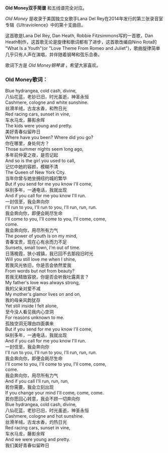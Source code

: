 

**Old Money双手简谱** 和五线谱完全对应。

_Old Money_ 是收录于美国独立女歌手Lana Del Rey在2014年发行的第三张录音室专辑《Ultraviolence》中的第十支曲目。

这首歌是Lana Del Rey, Dan Heath, Robbie Fitzsimmons写的一首歌，Dan
Heath制作，这首歌无论是旋律和歌词都有了进步，这首歌改编自Nino Rota的 "What Is a Youth"(or "Love Theme
From Romeo and Juliet")，歌曲旋律简单几乎只有人声在演唱，并伴随着钢琴和弦乐合奏。

歌词下方是 _Old Money钢琴谱_ ，希望大家喜欢。

### Old Money歌词：

Blue hydrangea, cold cash, divine,  
八仙花蓝，老钞已旧，时光虽逝，神圣永恒  
Cashmere, cologne and white sunshine.  
丝滑羊绒，古龙水香，和煦日光  
Red racing cars, sunset in vine,  
车水马龙，藤影余晖  
The kids were young and pretty.  
美好青春似留昨日  
Where have you been? Where did you go?  
你在哪里，身处何方？  
Those summer nights seem long ago,  
多年前仲夏之夜，是否记起  
And so is the girl you used to call,  
记忆中她的容颜，模糊不清  
The Queen of New York City.  
当年你曾与她坐拥纽约城的繁华  
But if you send for me you know I'll come,  
纵别多年，一通电话，我就出现  
And if you call for me you know I'll run.  
一封信至，我会奔向你  
I'll run to you, I'll run to you, I'll run, run, run.  
我会奔向你，即便会耗尽生命  
I'll come to you, I'll come to you, I'll come, come,  
come.  
我会奔向你，用尽所有力气  
The power of youth is on my mind,  
青春宝贵，现在心有余而力不足  
Sunsets, small town, I'm out of time.  
日落晚霞，狭小城镇，我已回不去那段旧时光  
Will you still love me when I shine,  
若我风光依旧，你是否会依然爱我  
From words but not from beauty?  
若我无精致容貌，你是否会听我吐露真言？  
My father's love was always strong,  
我的父亲对爱不减  
My mother's glamor lives on and on,  
我的母亲风韵犹存  
Yet still inside I felt alone,  
至今没人看见我内心空洞  
For reasons unknown to me.  
孤独空洞无理由四面袭来  
But if you send for me you know I'll come,  
纵别多年，一通电话，我就出现  
And if you call for me you know I'll run.  
一封信至，我会奔向你  
I'll run to you, I'll run to you, I'll run, run, run.  
我会奔向你，即便会耗尽生命  
I'll come to you, I'll come to you, I'll come, come,  
come.  
我会奔向你，用尽所有力气  
And if you call I'll run, run, run,  
若你需要，我会立刻出现  
If you change your mind I'll come, come, come.  
若你愿回心转意，我会不顾一切奔向你  
Blue hydrangea, cold cash, divine,  
八仙花蓝，老钞已旧，时光虽逝，神圣永恒  
Cashmere, cologne and hot sunshine.  
丝滑羊绒，古龙水香，灼热日光  
Red racing cars, sunset in vine,  
车水马龙，藤影余晖  
And we were young and pretty.  
我们美好青春似留昨日

